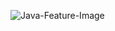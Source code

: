 ![Java-Feature-Image](https://github.com/ShahzadArshad786/Java-Programming/assets/155644365/241ead1f-ee6b-48d2-abfc-c854dbc0022e)

